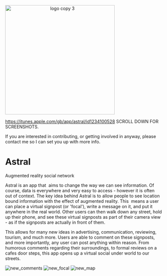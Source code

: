 <img width="351" alt="logo copy 3" src="https://cloud.githubusercontent.com/assets/7353547/25748457/fefc7324-31a2-11e7-860a-985e9b906f80.png" style="text-align: center;margin: 0 auto;">

https://itunes.apple.com/gb/app/astral/id1234100528
SCROLL DOWN FOR SCREENSHOTS.

If you are interested in contributing, or getting involved in anyway, please contact me so I can set you up with more info.

# Astral
Augmented reality social network

Astral is an app that  aims to change the way we can see information. Of course, data is everywhere and very easy to access - however it is often out of context. 
The key idea behind Astral is to allow people to see location bound information with the effect of augmented reality. This  means a user can place a virtual signpost (or 'focal'), write a message on it, and put it anywhere in the real world. Other users can then walk down any street, hold up their phone, and see these virtual signposts as part of their camera view - as if the signposts are actually in front of them.

This allows for many new ideas in advertising, communication, reviewing, tourism, and much more. Users are able to comment on these signposts, and more importantly, any user can post anything within reason. From humorous comments regarding their surroundings, to formal reviews on a cafes door steps, this app opens up a virtual social under world to our streets.

![new_comments](https://user-images.githubusercontent.com/7353547/31125801-8b52ea82-a841-11e7-9813-47b6ecc27bfa.PNG)
![new_focal](https://user-images.githubusercontent.com/7353547/31125806-8e127d3c-a841-11e7-97e4-56e774b44a16.PNG)
![new_map](https://user-images.githubusercontent.com/7353547/31125813-8fd09d34-a841-11e7-8d88-595043a4080f.PNG)
